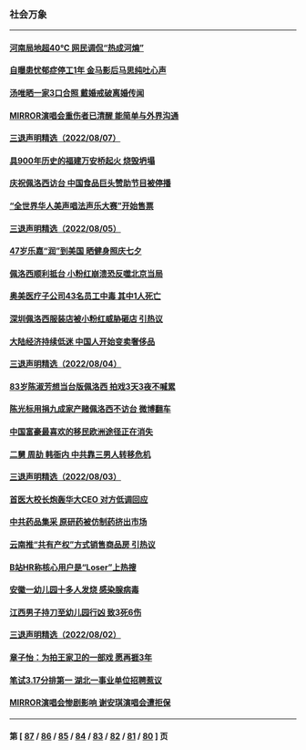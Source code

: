 ### 社会万象
---
#### [河南局地超40℃ 网民调侃“热成河煵”](../../pages/ncid282/n13797855.md) 
#### [自曝患忧郁症停工1年 金马影后马思纯吐心声](../../pages/ncid282/n13797686.md) 
#### [汤唯晒一家3口合照 戴婚戒破离婚传闻](../../pages/ncid282/n13797665.md) 
#### [MIRROR演唱会重伤者已清醒 能简单与外界沟通](../../pages/ncid282/n13797647.md) 
#### [三退声明精选（2022/08/07）](../../pages/ncid282/n13797606.md) 
#### [具900年历史的福建万安桥起火 烧毁坍塌](../../pages/ncid282/n13797205.md) 
#### [庆祝佩洛西访台 中国食品巨头赞助节目被停播](../../pages/ncid282/n13796995.md) 
#### [“全世界华人美声唱法声乐大赛”开始售票](../../pages/ncid282/n13796723.md) 
#### [三退声明精选（2022/08/05）](../../pages/ncid282/n13796782.md) 
#### [47岁乐嘉“润”到美国 晒健身照庆七夕](../../pages/ncid282/n13796675.md) 
#### [佩洛西顺利抵台 小粉红崩溃恐反噬北京当局](../../pages/ncid282/n13796449.md) 
#### [奥美医疗子公司43名员工中毒 其中1人死亡](../../pages/ncid282/n13796275.md) 
#### [深圳佩洛西服装店被小粉红威胁砸店 引热议](../../pages/ncid282/n13796136.md) 
#### [大陆经济持续低迷 中国人开始变卖奢侈品](../../pages/ncid282/n13796101.md) 
#### [三退声明精选（2022/08/04）](../../pages/ncid282/n13796030.md) 
#### [83岁陈淑芳想当台版佩洛西 拍戏3天3夜不喊累](../../pages/ncid282/n13795874.md) 
#### [陈光标用捐九成家产赌佩洛西不访台 微博翻车](../../pages/ncid282/n13795788.md) 
#### [中国富豪最喜欢的移民欧洲途径正在消失](../../pages/ncid282/n13795661.md) 
#### [二舅 周劼 韩衙内 中共靠三男人转移危机](../../pages/ncid282/n13795742.md) 
#### [三退声明精选（2022/08/03）](../../pages/ncid282/n13795125.md) 
#### [首医大校长炮轰华大CEO 对方低调回应](../../pages/ncid282/n13794755.md) 
#### [中共药品集采 原研药被仿制药挤出市场](../../pages/ncid282/n13794840.md) 
#### [云南推“共有产权”方式销售商品房 引热议](../../pages/ncid282/n13794595.md) 
#### [B站HR称核心用户是“Loser”上热搜](../../pages/ncid282/n13794626.md) 
#### [安徽一幼儿园十多人发烧 感染腺病毒](../../pages/ncid282/n13794471.md) 
#### [江西男子持刀至幼儿园行凶 致3死6伤](../../pages/ncid282/n13794542.md) 
#### [三退声明精选（2022/08/02）](../../pages/ncid282/n13794528.md) 
#### [章子怡：为拍王家卫的一部戏 愿再捱3年](../../pages/ncid282/n13794192.md) 
#### [笔试3.17分排第一 湖北一事业单位招聘惹议](../../pages/ncid282/n13793748.md) 
#### [MIRROR演唱会惨剧影响 谢安琪演唱会遭拒保](../../pages/ncid282/n13793519.md) 

---
#### 第 [ [87](./87.md) / [86](./86.md) / [85](./85.md) / [84](./84.md) / [83](./83.md) / [82](./82.md) / [81](./81.md) / [80](./80.md) ] 页
